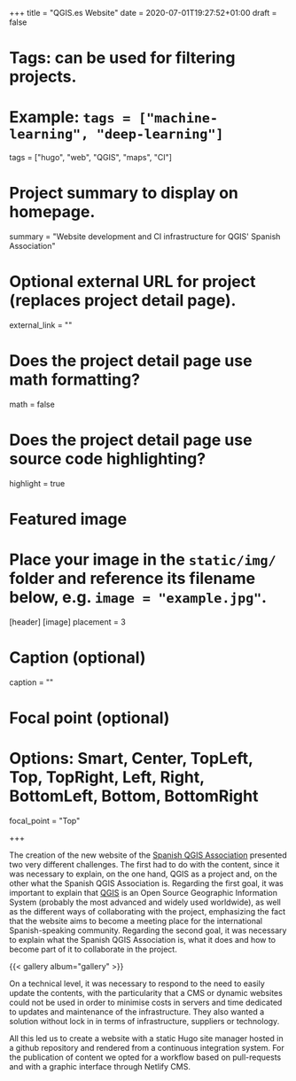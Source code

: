 +++
title = "QGIS.es Website"
date = 2020-07-01T19:27:52+01:00
draft = false

# Tags: can be used for filtering projects.
# Example: `tags = ["machine-learning", "deep-learning"]`
tags = ["hugo", "web", "QGIS", "maps", "CI"]

# Project summary to display on homepage.
summary = "Website development and CI infrastructure for QGIS' Spanish Association"

# Optional external URL for project (replaces project detail page).
external_link = ""

# Does the project detail page use math formatting?
math = false

# Does the project detail page use source code highlighting?
highlight = true

# Featured image
# Place your image in the `static/img/` folder and reference its filename below, e.g. `image = "example.jpg"`.
[header]
[image]
  placement = 3
  # Caption (optional)
  caption = ""

  # Focal point (optional)
  # Options: Smart, Center, TopLeft, Top, TopRight, Left, Right, BottomLeft, Bottom, BottomRight
  focal_point = "Top"

+++

The creation of the new website of the [Spanish QGIS Association](https://qgis.es) presented two very different challenges. The first had to do with the content, since it was necessary to explain, on the one hand, QGIS as a project and, on the other what the Spanish QGIS Association is. Regarding the first goal, it was important to explain that [QGIS](https://qgis.org) is an Open Source Geographic Information System (probably the most advanced and widely used worldwide), as well as the different ways of collaborating with the project, emphasizing the fact that the website aims to become a meeting place for the international Spanish-speaking community. Regarding the second goal, it was necessary to explain what the Spanish QGIS Association is, what it does and how to become part of it to collaborate in the project.

{{< gallery album="gallery" >}}

On a technical level, it was necessary to respond to the need to easily update the contents, with the particularity that a CMS or dynamic websites could not be used in order to minimise costs in servers and time dedicated to updates and maintenance of the infrastructure. They also wanted a solution without lock in in terms of infrastructure, suppliers or technology.

All this led us to create a website with a static Hugo site manager hosted in a github repository and rendered from a continuous integration system. For the publication of content we opted for a workflow based on pull-requests and with a graphic interface through Netlify CMS.


